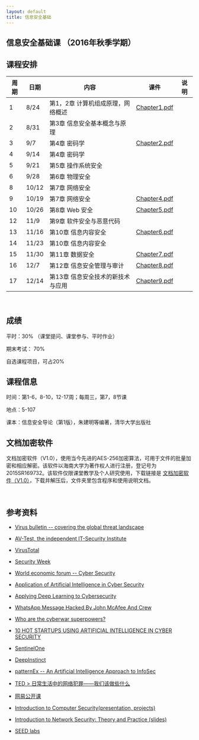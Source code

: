 ```yaml
---
layout: default
title: 信息安全基础
---
```


信息安全基础课 （2016年秋季学期）
---------------------------------

课程安排
--------

| 周期 | 日期  | 内容                              | 课件                         | 说明 |
|------|-------|-----------------------------------|------------------------------|------|
| 1    | 8/24  | 第1，2章 计算机组成原理，网络概述 | [Chapter1.pdf](Chapter1.pdf) |      |
| 2    | 8/31  | 第3章 信息安全基本概念与原理      |                              |      |
| 3    | 9/7   | 第4章 密码学                      | [Chapter2.pdf](Chapter2.pdf) |      |
| 4    | 9/14  | 第4章 密码学                      |                              |      |
| 5    | 9/21  | 第5章 操作系统安全                |                              |      |
| 6    | 9/28  | 第6章 物理安全                    |                              |      |
| 8    | 10/12 | 第7章 网络安全                    |                              |      |
| 9    | 10/19 | 第7章 网络安全                    | [Chapter4.pdf](Chapter4.pdf) |      |
| 10   | 10/26 | 第8章 Web 安全                    | [Chapter5.pdf](Chapter5.pdf) |      |
| 12   | 11/9  | 第9章 软件安全与恶意代码          |                              |      |
| 13   | 11/16 | 第10章 信息内容安全               | [Chapter6.pdf](Chapter6.pdf) |      |
| 14   | 11/23 | 第10章 信息内容安全               |                              |      |
| 15   | 11/30 | 第11章 数据安全                   | [Chapter7.pdf](Chapter7.pdf) |      |
| 16   | 12/7  | 第12章 信息安全管理与审计         | [Chapter8.pdf](Chapter8.pdf) |      |
| 17   | 12/14 | 第13章 信息安全技术的新技术与应用 | [Chapter9.pdf](Chapter9.pdf) |      |

 

成绩
----

平时：30% （课堂提问、课堂参与、平时作业）

期末考试： 70%

自选课程项目，可占20%

课程信息
--------

时间：第1-6，8-10，12-17周；每周三，第7，8节课

地点：5-107

课本：信息安全导论（第1版），朱建明等编著，清华大学出版社

文档加密软件
------------

文档加密软件（V1.0），使用当今先进的AES-256加密算法，可用于文件的批量加密和相应解密。该软件以海南大学为著作权人进行注册，登记号为2015SR169732。该软件仅限课堂教学及个人研究使用，下载链接是
[文档加密软件（V1.0）](文档加密软件包.zip)，下载并解压后，文件夹里包含程序和使用说明文档。

 

参考资料
--------

-   [Virus bulletin -- covering the global threat
    landscape](https://www.virusbulletin.com/)

-   [AV-Test, the independent IT-Security
    Institute](https://www.av-test.org/en/)

-   [VirusTotal](https://www.virustotal.com/)

-   [Security Week](http://www.securityweek.com/)

-   [World economic forum -- Cyber
    Security](https://www.weforum.org/agenda/archive/cyber-security)

-   [Application of Artificial Intelligence in Cyber
    Security](http://www.cyberisk.biz/application-artificial-intelligence-in-cyber-security/)

-   [Applying Deep Learning to
    Cybersecurity](http://blogs.infosecurityeurope.com/applying-deep-learning-to-cybersecurity/)

-   [WhatsApp Message Hacked By John McAfee And
    Crew](http://cybersecurityventures.com/whatsapp-message-hacked-by-john-mcafee-and-crew/)

-   [Who are the cyberwar
    superpowers?](https://www.weforum.org/agenda/2016/05/who-are-the-cyberwar-superpowers?utm_content=buffer4493b&utm_medium=social&utm_source=twitter.com&utm_campaign=buffer)

-   [10 HOT STARTUPS USING ARTIFICIAL INTELLIGENCE IN CYBER
    SECURITY](http://blog.ventureradar.com/2016/03/11/10-hot-startups-using-artificial-intelligence-in-cyber-security/)

-   [SentinelOne](https://sentinelone.com/company/leadership-team/)

-   [DeepInstinct](http://www.deepinstinct.com/#/about-us)

-   [patternEx -- An Artificial Intelligence Approach to
    InfoSec](https://www.patternex.com/technology)

-   [TED \>
    日常生活中的网络犯罪——我们该做些什么](http://open.163.com/movie/2014/3/3/L/M9KC5G9MO_M9KGSBV3L.html)

-   [网易公开课](http://c.open.163.com/search/search.htm?query=%E7%BD%91%E7%BB%9C%E5%AE%89%E5%85%A8)

-   [Introduction to Computer Security(presentation,
    projects)](http://www.securitybook.net/)

-   [Introduction to Network Security: Theory and Practice
    (slides)](http://www.cs.uml.edu/~wang/NetSec/)

-   [SEED labs](http://www.cis.syr.edu/~wedu/seed/labs.html)
